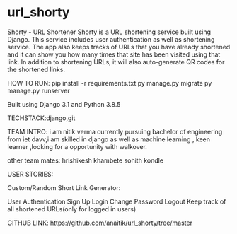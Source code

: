 # url_shorty


Shorty - URL Shortener 
Shorty is a URL shortening service built using Django. This service includes user authentication as well as shortening service. The app also keeps tracks of URLs that you have already shortened and it can show you how many times that site has been visited using that link. In addition to shortening URLs, it will also auto-generate QR codes for the shortened links.


HOW TO RUN:
pip install -r requirements.txt
py manage.py migrate
py manage.py runserver

Built using Django 3.1 and Python 3.8.5

TECHSTACK:django,git


TEAM INTRO:
i am nitik verma currently pursuing bachelor of engineering from iet davv,i am skilled in django as well as machine learning ,
keen learner ,looking for a opportunity with walkover.

other team mates:
hrishikesh khambete
sohith kondle


USER STORIES:

Custom/Random Short Link Generator:

User Authentication
Sign Up
Login
Change Password
Logout
Keep track of all shortened URLs(only for logged in users)




GITHUB LINK:
https://github.com/anaitik/url_shorty/tree/master



